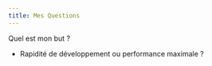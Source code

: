 ```yaml
---
title: Mes Questions
---
```


Quel est mon but ? 

- Rapidité de développement ou performance maximale ?